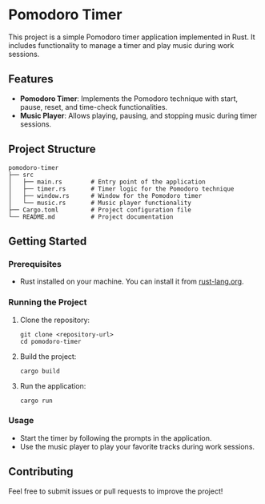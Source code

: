 # Pomodoro Timer

This project is a simple Pomodoro timer application implemented in Rust. It includes functionality to manage a timer and play music during work sessions.

## Features

- **Pomodoro Timer**: Implements the Pomodoro technique with start, pause, reset, and time-check functionalities.
- **Music Player**: Allows playing, pausing, and stopping music during timer sessions.

## Project Structure

```
pomodoro-timer
├── src
│   ├── main.rs        # Entry point of the application
│   ├── timer.rs       # Timer logic for the Pomodoro technique
│   ├── window.rs      # Window for the Pomodoro timer
│   └── music.rs       # Music player functionality
├── Cargo.toml         # Project configuration file
└── README.md          # Project documentation
```

## Getting Started

### Prerequisites

- Rust installed on your machine. You can install it from [rust-lang.org](https://www.rust-lang.org/).

### Running the Project

1. Clone the repository:
   ```
   git clone <repository-url>
   cd pomodoro-timer
   ```

2. Build the project:
   ```
   cargo build
   ```

3. Run the application:
   ```
   cargo run
   ```

### Usage

- Start the timer by following the prompts in the application.
- Use the music player to play your favorite tracks during work sessions.

## Contributing

Feel free to submit issues or pull requests to improve the project!
